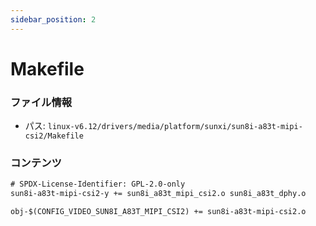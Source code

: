```yaml
---
sidebar_position: 2
---
```

# Makefile

### ファイル情報

- パス: `linux-v6.12/drivers/media/platform/sunxi/sun8i-a83t-mipi-csi2/Makefile`

### コンテンツ

```txt
# SPDX-License-Identifier: GPL-2.0-only
sun8i-a83t-mipi-csi2-y += sun8i_a83t_mipi_csi2.o sun8i_a83t_dphy.o

obj-$(CONFIG_VIDEO_SUN8I_A83T_MIPI_CSI2) += sun8i-a83t-mipi-csi2.o

```
